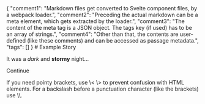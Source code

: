 <meta>
{
    "comment1": "Markdown files get converted to Svelte component files, by a webpack loader.",
    "comment2": "Preceding the actual markdown can be a meta element, which gets extracted by the loader.",
    "comment3": "The content of the meta tag is a JSON object. The tags key (if used) has to be an array of strings.",
    "comment4": "Other than that, the contents are user-defined (like these comments) and can be accessed as passage metadata.",
    "tags": [] 
}
</meta>
# Example Story


It was a *dark* and **stormy** night...
<!-- iff-link is a custom element, made for use in these markdown files. -->
<iff-link passage="test2">Continue</iff-link>


<!-- This shows how escapes in markdown here work, the rendered output shows what you need as input. -->
If you need pointy brackets, use \\< \\> to prevent confusion with HTML elements.
For a backslash before a punctuation character (like the brackets) use \\\\.

